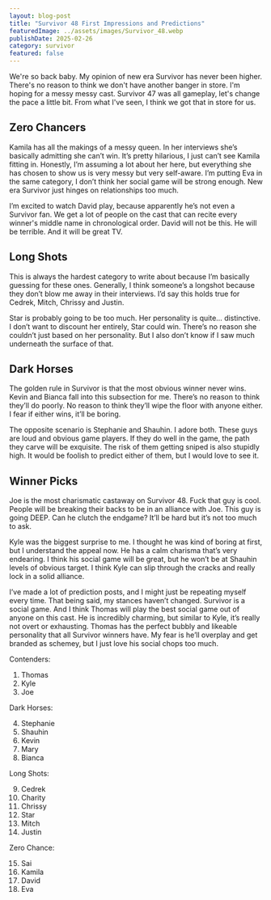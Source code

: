 ```yaml
---
layout: blog-post
title: "Survivor 48 First Impressions and Predictions"
featuredImage: ../assets/images/Survivor_48.webp
publishDate: 2025-02-26
category: survivor
featured: false
---
```


We're so back baby. My opinion of new era Survivor has never been higher. There's no reason to think we don't have another banger in store. I'm hoping for a messy messy cast. Survivor 47 was all gameplay, let's change the pace a little bit. From what I've seen, I think we got that in store for us.

## Zero Chancers


Kamila has all the makings of a messy queen. In her interviews she’s basically admitting she can’t win. It’s pretty hilarious, I just can’t see Kamila fitting in. Honestly, I’m assuming a lot about her here, but everything she has chosen to show us is very messy but very self-aware. I’m putting Eva in the same category, I don’t think her social game will be strong enough. New era Survivor just hinges on relationships too much.

I’m excited to watch David play, because apparently he’s not even a Survivor fan. We get a lot of people on the cast that can recite every winner's middle name in chronological order. David will not be this. He will be terrible. And it will be great TV.

## Long Shots

This is always the hardest category to write about because I’m basically guessing for these ones. Generally, I think someone’s a longshot because they don’t blow me away in their interviews. I’d say this holds true for Cedrek, Mitch, Chrissy and Justin.

Star is probably going to be too much. Her personality is quite… distinctive. I don’t want to discount her entirely, Star could win. There’s no reason she couldn’t just based on her personality. But I also don’t know if I saw much underneath the surface of that.

## Dark Horses

The golden rule in Survivor is that the most obvious winner never wins. Kevin and Bianca fall into this subsection for me. There’s no reason to think they’ll do poorly. No reason to think they’ll wipe the floor with anyone either. I fear if either wins, it’ll be boring.

The opposite scenario is Stephanie and Shauhin. I adore both. These guys are loud and obvious game players. If they do well in the game, the path they carve will be exquisite. The risk of them getting sniped is also stupidly high. It would be foolish to predict either of them, but I would love to see it.

## Winner Picks

Joe is the most charismatic castaway on Survivor 48. Fuck that guy is cool. People will be breaking their backs to be in an alliance with Joe. This guy is going DEEP. Can he clutch the endgame? It’ll be hard but it’s not too much to ask.

Kyle was the biggest surprise to me. I thought he was kind of boring at first, but I understand the appeal now. He has a calm charisma that’s very endearing. I think his social game will be great, but he won’t be at Shauhin levels of obvious target. I think Kyle can slip through the cracks and really lock in a solid alliance.

I’ve made a lot of prediction posts, and I might just be repeating myself every time. That being said, my stances haven’t changed. Survivor is a social game. And I think Thomas will play the best social game out of anyone on this cast. He is incredibly charming, but similar to Kyle, it’s really not overt or exhausting. Thomas has the perfect bubbly and likeable personality that all Survivor winners have. My fear is he’ll overplay and get branded as schemey, but I just love his social chops too much.

Contenders:

1. Thomas
2. Kyle
3. Joe

Dark Horses:

4. Stephanie
5. Shauhin
6. Kevin
7. Mary
8. Bianca

Long Shots:

9. Cedrek
10. Charity
11. Chrissy
12. Star
13. Mitch
14. Justin

Zero Chance:

15. Sai
16. Kamila
17. David
18. Eva


